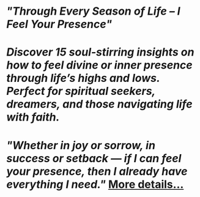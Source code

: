 # *"Through Every Season of Life – I Feel Your Presence"*
# *Discover 15 soul-stirring insights on how to feel divine or inner presence through life’s highs and lows. Perfect for spiritual seekers, dreamers, and those navigating life with faith.*
# *"Whether in joy or sorrow, in success or setback — if I can feel your presence, then I already have everything I need."* [More details…](https://spiritualkhazaana.com/web-stories/i-feel-your-presence-in-every-joy-and-sorrow-in-every-success-and-setback)
